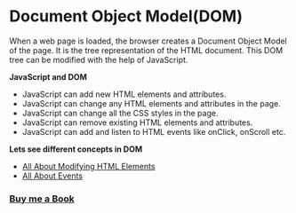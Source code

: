# Document Object Model(DOM)

When a web page is loaded, the browser creates a Document Object Model of the page. It is the tree representation of the HTML document. This DOM tree can be modified with the help of JavaScript.

**JavaScript and DOM**

- JavaScript can add new HTML elements and attributes.
- JavaScript can change any HTML elements and attributes in the page.
- JavaScript can change all the CSS styles in the page.
- JavaScript can remove existing HTML elements and attributes.
- JavaScript can add and listen to HTML events like onClick, onScroll etc.

**Lets see different concepts in DOM**

- [All About Modifying HTML Elements](https://praveenorugantitech.github.io/praveenorugantitech-vanilla-js/8_Document%20Object%20Model(DOM)/1_HTML%20Elements)
- [All About Events](https://praveenorugantitech.github.io/praveenorugantitech-vanilla-js/8_Document%20Object%20Model(DOM)/2_Events)


### [Buy me a Book](https://bit.ly/388sUbE)
